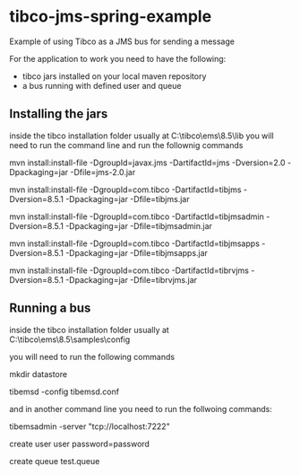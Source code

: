 # tibco-jms-spring-example
Example of using Tibco as a JMS bus for sending a message

For the application to work you need to have the following:
- tibco jars installed on your local maven repository
- a bus running with defined user and queue

## Installing the jars
inside the tibco installation folder usually at C:\tibco\ems\8.5\lib you will need to run  the command line and run the follownig commands

mvn install:install-file -DgroupId=javax.jms -DartifactId=jms -Dversion=2.0 -Dpackaging=jar -Dfile=jms-2.0.jar

mvn install:install-file -DgroupId=com.tibco -DartifactId=tibjms -Dversion=8.5.1 -Dpackaging=jar -Dfile=tibjms.jar

mvn install:install-file -DgroupId=com.tibco -DartifactId=tibjmsadmin -Dversion=8.5.1 -Dpackaging=jar -Dfile=tibjmsadmin.jar

mvn install:install-file -DgroupId=com.tibco -DartifactId=tibjmsapps -Dversion=8.5.1 -Dpackaging=jar -Dfile=tibjmsapps.jar

mvn install:install-file -DgroupId=com.tibco -DartifactId=tibrvjms -Dversion=8.5.1 -Dpackaging=jar -Dfile=tibrvjms.jar

## Running a bus
inside the tibco installation folder usually at C:\tibco\ems\8.5\samples\config

you will need to run the following commands

mkdir datastore

tibemsd -config tibemsd.conf

and in another command line you need to run the follwoing commands:

tibemsadmin -server "tcp://localhost:7222"

create user user password=password

create queue test.queue